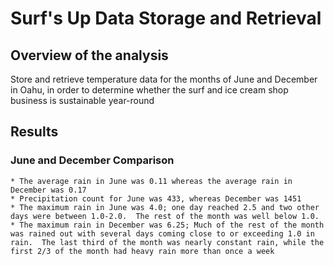 # Surf's Up Data Storage and Retrieval

## Overview of the analysis
Store and retrieve temperature data for the months of June and December in Oahu, in order to determine whether the surf and ice cream shop business is sustainable year-round

## Results
### June and December Comparison
	* The average rain in June was 0.11 whereas the average rain in December was 0.17
	* Precipitation count for June was 433, whereas December was 1451
	* The maximum rain in June was 4.0; one day reached 2.5 and two other days were between 1.0-2.0.  The rest of the month was well below 1.0.
	* The maximum rain in December was 6.25; Much of the rest of the month was rained out with several days coming close to or exceeding 1.0 in rain.  The last third of the month was nearly constant rain, while the first 2/3 of the month had heavy rain more than once a week
